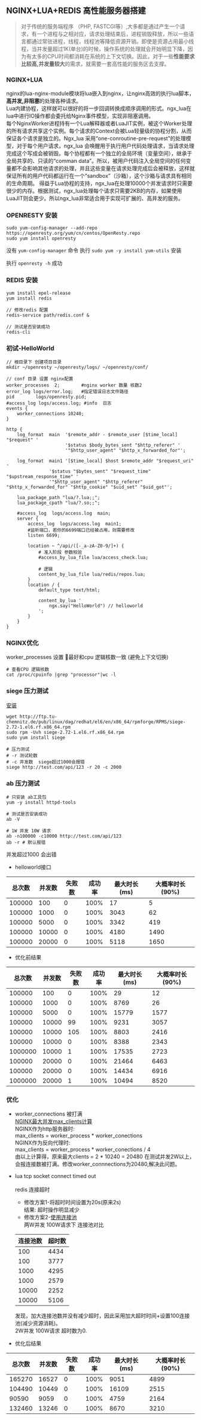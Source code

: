 ## NGINX+LUA+REDIS 高性能服务器搭建
> 对于传统的服务端程序 （PHP, FASTCGI等）,大多都是通过产生一个请求，有一个进程与之相对应，请求处理结束后，进程销毁释放，所以一些语言都通过常驻进程，线程，线程池等降低资源开销。即使是资源占用最小线程，当并发量超过1K(单台)的时候，操作系统的处理就会开始明显下降，因为有太多的CPU时间都消耗在系统的上下文切换。因此，对于一些**性能要求比较高,并发量较大**的需求，就需要一套高性能的服务区去支撑。<br>

### NGINX+LUA
nginx的lua-nginx-module模块将lua嵌入到nginx，让nginx高效的执行lua脚本，**高并发,非阻塞**的处理各种请求。<br>
Lua内建协程，这样就可以很好的将一步回调转换成顺序调用的形式。ngx_lua在lua中进行IO操作都会委托给Nginx事件模型，实现非阻塞调用。<br>
每个NginxWorker进程持有一个Lua解释器或者LuaJIT实例，被这个Worker处理的所有请求共享这个实例。每个请求的Context会被Lua轻量级的协程分割，从而保证各个请求是独立的。Ngx_lua 采用“one-conroutine-pre-request”的处理模型，对于每个用户请求，ngx_lua 会唤醒用于执行用户代码处理请求，当请求处理完成这个写成会被销毁。每个协程都有一个独立的全局环境（变量空间），继承于全局共享的、只读的“comman data”。所以，被用户代码注入全局空间的任何变量都不会影响其他请求的处理，并且这些变量在请求处理完成后会被释放，这样就保证所有的用户代码都运行在一个“sandbox”（沙箱），这个沙箱与请求具有相同的生命周期。 得益于Lua协程的支持，ngx_lua在处理10000个并发请求时只需要很少的内存。根据测试，ngx_lua处理每个请求只需要2KB的内存，如果使用LuaJIT则会更少。所以ngx_lua非常适合用于实现可扩展的、高并发的服务。

### OPENRESTY 安装
```
sudo yum-config-manager --add-repo https://openresty.org/yum/cn/centos/OpenResty.repo
sudo yum install openresty
```
没有 `yum-config-manager` 命令 执行 `sudo yum -y install yum-utils` 安装

执行 `openresty -h` 成功

### REDIS 安装
```
yum install epel-release
yum install redis

// 修改redis 配置
redis-service path/redis.conf &

// 测试是否安装成功
redis-cli
```
### 初试-HelloWorld
```
// 根目录下 创建项目目录
mkdir ~/openresty ~/openresty/logs/ ~/openresty/conf/

// conf 目录 设置 nginx配置
worker_processes  2;        #nginx worker 数量 核数2
error_log logs/error.log;   #指定错误日志文件路径
pid        logs/openresty.pid;
#access_log logs/access.log; #info  日志
events {
    worker_connections 10240;
}

http {
    log_format  main  '$remote_addr - $remote_user [$time_local] "$request" '
                      '$status $body_bytes_sent "$http_referer" '
                      '"$http_user_agent" "$http_x_forwarded_for"';

    log_format  main1 '[$time_local] $host $remote_addr "$request_uri" '
                '$status "$bytes_sent" "$request_time" "$upstream_response_time" '
                '"$http_user_agent" "$http_referer" "$http_x_forwarded_for" "$http_cookie" "$uid_set" "$uid_got"';
    
    lua_package_path "lua/?.lua;;";
    lua_package_cpath "lua/?.so;;";
    
    #access_log  logs/access.log  main;
    server {
        access_log  logs/access.log  main1;
        #监听端口，若你的6699端口已经被占用，则需要修改
        listen 6699;

        location ~ ^/api/([-_a-zA-Z0-9/]+) {
            # 准入阶段 参数校验
            #access_by_lua_file lua/access_check.lua;

            # 逻辑
            content_by_lua_file lua/redis/repos.lua;
        }
        location / {
            default_type text/html;

            content_by_lua '
                ngx.say("HelloWorld") // helloworld
            ';
        }
    }
}

```

### NGINX优化
worker_processes 设置 最好和cpu 逻辑核数一致 (避免上下文切换) 
```
# 查看CPU 逻辑核数
cat /proc/cpuinfo |grep "processor"|wc -l
```

### siege 压力测试
[安装](!https://centos.pkgs.org/6/repoforge-x86_64/siege-2.72-1.el6.rf.x86_64.rpm.html)
```
wget http://ftp.tu-chemnitz.de/pub/linux/dag/redhat/el6/en/x86_64/rpmforge/RPMS/siege-2.72-1.el6.rf.x86_64.rpm
sudo rpm -Uvh siege-2.72-1.el6.rf.x86_64.rpm
sudo yum install siege

# 压力测试
# -r 测试轮数
# -c 并发数  siege超过1000会报错
siege http://test.com/api/123 -r 20 -c 2000
```

### ab 压力测试
```
# 只安装 ab工具包
yum -y install httpd-tools

# 测试是否安装成功
ab -V

# 1W 并发 10W 请求
ab -n100000 -c10000 http://test.com/api/123
ab -r # 默认报错
```

并发超过1000 会出错

- helloworld接口

| 总次数 | 并发数 | 失败数 | 成功率 | 最大时长(ms) | 大概率时长(90%) |
| ---- | ---- | ---- | ---- | --- | --- |
|100000|100|0|100%| 17 | 5 | 
|100000|1000|0|100%| 3043 | 62 |
|100000|5000|0|100%| 3342 | 419 |
|100000|10000|0|100%| 4180 | 1490 |
|100000|20000|0|100%| 5118 | 1650 |

- 优化前结果

| 总次数 | 并发数 | 失败数 | 成功率 | 最大时长(ms) | 大概率时长(90%) |
| ---- | ---- | ---- | ---- | --- | --- |
|100000|100|0|100%| 29 | 12 | 
|100000|1000|0|100%| 8769 | 26 |
|100000|5000|0|100%| 15779 | 1577 |
|100000|10000|99|100%| 9231 | 3057 |
|100000|10000|105|100%| 8803 | 2416 |
|100000|10000|0|100%| 8388| 2343 |
|1000000|10000|1|100%| 17535| 2723 |
|100000|20000|0|100%| 21464 | 6463 |
|100000|20000|0|100%| 14434 | 6916 |
|1000000|20000|1|100%| 10494 | 8520 |

### 优化
- worker_connections 被打满<br>
[NGINX最大并发max_clients计算](!http://blog.51cto.com/liuqunying/1420556)<br>
NGINX作为http服务器时:<br>
max_clients = worker_process * worker_conections<br>
NGINX作为反向代理时:<br>
max_clients = worker_process * worker_conections / 4<br>
由以上计算得，原来最大clients = 2 * 10240 = 20480
在测试并发2W以上，会报连接数被打满。修改worker_connnections为20480,解决此问题。

- lua tcp socket connect timed out<br>
    <br>redis 连接超时<br>
    - 修改方案1-将超时时间设置为20s(原来2s)<br>
    结果: 超时操作明显减少
    - 修改方案2-[使用连接池](!https://www.the5fire.com/golang+redis-vs-nginx+lua+redis.html)<br>
    两W并发 100W请求下 连接池对比<br>
    
    |连接池数|超时数|
    | ---- | --- |
    |100|4434|
    |100|3777|
    |1000|4295|
    |1000|2579|
    |10000|2252|
    |10000|5106|
    
    发现，加大连接池数并没有减少超时，因此采用加大超时时间+设置100连接池(减少资源消耗)。<br>2W并发 100W请求 超时数为0.

- 优化后结果

| 总次数 | 并发数 | 失败数 | 成功率 | 最大时长(ms) | 大概率时长(90%) |
| ---- | ---- | ---- | ---- | --- | --- |
|165270|16527|0|100%|9051|4899|
|104490|10449|0|100%|16109|2515|
|90590|9059|0|100%|4759|2164|
|132460|13246|0|100%|8670|3210|
